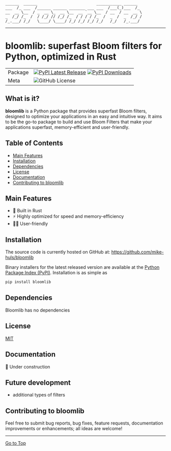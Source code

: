 [//]: # (<div align="center">)
[//]: # (  <img src="https://pandas.pydata.org/static/img/pandas.svg"><br>)
[//]: # (</div>)

```commandline
______  ______                          ___________ ______  
___  /_ ___  /______ ______ _______ ___ ___  /___(_)___  /_ 
__  __ \__  / _  __ \_  __ \__  __ `__ \__  / __  / __  __ \
_  /_/ /_  /  / /_/ // /_/ /_  / / / / /_  /  _  /  _  /_/ /
/_.___/ /_/   \____/ \____/ /_/ /_/ /_/ /_/   /_/   /_.___/ 
```
-----------------

# bloomlib: superfast Bloom filters for Python, optimized in Rust

|         |                                                                                                                                                                                                                                      |
|---------|--------------------------------------------------------------------------------------------------------------------------------------------------------------------------------------------------------------------------------------|
| Package | [![PyPI Latest Release](https://img.shields.io/pypi/v/bloomlib.svg)](https://pypi.org/project/bloomlib/) [![PyPI Downloads](https://img.shields.io/pypi/dm/bloomlib.svg?label=PyPI%20downloads)](https://pypi.org/project/bloomlib/) |
| Meta    | ![GitHub License](https://img.shields.io/github/license/mike-huls/bloomlib)                                                                                                                                                          |

## What is it?

**bloomlib** is a Python package that provides superfast Bloom filters, designed to 
optimize your applications in an easy and intuitive way.
It aims to be the go-to package to build and use Bloom Filters that make your applications 
superfast, memory-efficient and user-friendly.

## Table of Contents

- [Main Features](#main-features)
- [Installation](#installation)
- [Dependencies](#dependencies)
- [License](#license)
- [Documentation](#documentation)
- [Contributing to bloomlib](#contributing-to-pandas)

## Main Features
- 🦀 Built in Rust
- ⚡ Highly optimized for speed and memory-efficiency
- 👨‍🎨 User-friendly

## Installation
The source code is currently hosted on GitHub at:
https://github.com/mike-huls/bloomlib

Binary installers for the latest released version are available at the [Python
Package Index (PyPI)](https://pypi.org/project/bloomlib). Installation is as simple as

```sh
pip install bloomlib
```

## Dependencies
Bloomlib has no dependencies

## License
[MIT](LICENSE.md)

## Documentation
🔨 Under construction

## Future development
- additional types of filters


## Contributing to bloomlib
Feel free to submit bug reports, bug fixes, feature requests, documentation improvements or enhancements; all ideas are welcome!

<hr>

[Go to Top](#table-of-contents)